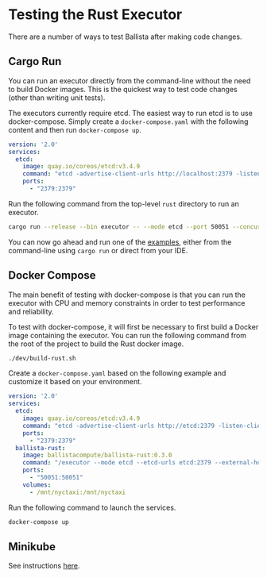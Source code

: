 # Testing the Rust Executor

There are a number of ways to test Ballista after making code changes.

## Cargo Run

You can run an executor directly from the command-line without the need to build Docker images. This is the quickest
way to test code changes (other than writing unit tests).

The executors currently require etcd. The easiest way to run etcd is to use docker-compose. Simply create 
a `docker-compose.yaml` with the following content and then run `docker-compose up`.

```yaml
version: '2.0'
services:
  etcd:
    image: quay.io/coreos/etcd:v3.4.9
    command: "etcd -advertise-client-urls http://localhost:2379 -listen-client-urls http://0.0.0.0:2379"
    ports:
      - "2379:2379"
```
 
Run the following command from the top-level `rust` directory to run an executor.

```bash
cargo run --release --bin executor -- --mode etcd --port 50051 --concurrent-tasks 2
```

You can now go ahead and run one of the [examples](../rust/examples), either from the command-line using `cargo run` 
or direct from your IDE.

## Docker Compose

The main benefit of testing with docker-compose is that you can run the executor with CPU and memory constraints in 
order to test performance and reliability.  

To test with docker-compose, it will first be necessary to first build a Docker image containing the executor. You can 
run the following command from the root of the project to build the Rust docker image.

```bash
./dev/build-rust.sh
```

Create a `docker-compose.yaml` based on the following example and customize it based on your environment.

```yaml
version: '2.0'
services:
  etcd:
    image: quay.io/coreos/etcd:v3.4.9
    command: "etcd -advertise-client-urls http://etcd:2379 -listen-client-urls http://0.0.0.0:2379"
    ports:
      - "2379:2379"
  ballista-rust:
    image: ballistacompute/ballista-rust:0.3.0
    command: "/executor --mode etcd --etcd-urls etcd:2379 --external-host 0.0.0.0 --port 50051 --concurrent-tasks 2"
    ports:
      - "50051:50051"
    volumes:
      - /mnt/nyctaxi:/mnt/nyctaxi
```

Run the following command to launch the services.

```bash
docker-compose up
```

## Minikube

See instructions [here](../kubernetes/README.md).
